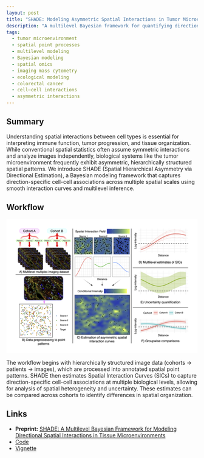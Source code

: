 ```yaml
---
layout: post
title: "SHADE: Modeling Asymmetric Spatial Interactions in Tumor Microenvironments"
description: "A multilevel Bayesian framework for quantifying direction-specific cell-cell associations in hierarchically-structured spatial tissue data."
tags:
  - tumor microenvironment
  - spatial point processes
  - multilevel modeling
  - Bayesian modeling
  - spatial omics
  - imaging mass cytometry
  - ecological modeling
  - colorectal cancer
  - cell–cell interactions
  - asymmetric interactions
---
```


## Summary

Understanding spatial interactions between cell types is essential for interpreting immune function, tumor progression, and tissue organization. While conventional spatial statistics often assume symmetric interactions and analyze images independently, biological systems like the tumor microenvironment frequently exhibit asymmetric, hierarchically structured spatial patterns. We introduce SHADE (Spatial Hierarchical Asymmetry via Directional Estimation), a Bayesian modeling framework that captures direction-specific cell-cell associations across multiple spatial scales using smooth interaction curves and multilevel inference.

## Workflow

![SHADE workflow](/assets/images/shade_summary_figure.png)

The workflow begins with hierarchically structured image data (cohorts → patients → images), which are processed into annotated spatial point patterns. SHADE then estimates Spatial Interaction Curves (SICs) to capture direction-specific cell-cell associations at multiple biological levels, allowing for analysis of spatial heterogeneity and uncertainty. These estimates can be compared across cohorts to identify differences in spatial organization.

## Links

- **Preprint:** [SHADE: A Multilevel Bayesian Framework for Modeling Directional Spatial Interactions in Tissue Microenvironments](https://doi.org/10.1101/2025.06.24.661393)
- [Code](https://github.com/jeliason/SHADE)  
- [Vignette](https://htmlpreview.github.io/?https://raw.githubusercontent.com/jeliason/SHADE/main/vignettes/Introduction.html)

